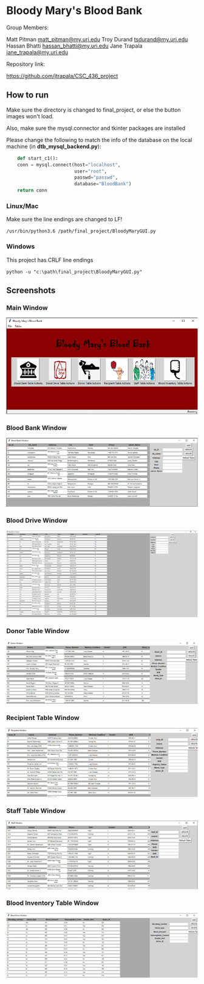 # Bloody Mary's Blood Bank

Group Members:

Matt Pitman matt_pitman@my.uri.edu
Troy Durand tsdurand@my.uri.edu
Hassan Bhatti hassan_bhatti@my.uri.edu
Jane Trapala jane_trapala@my.uri.edu

Repository link:

https://github.com/jtrapala/CSC_436_project

## How to run

Make sure the directory is changed to final_project, or else the button images won't load.

Also, make sure the mysql.connector and tkinter packages are installed

Please change the following to match the info of the database on the local machine (in **dtb_mysql_backend.py**):

```py
    def start_c1():
    conn = mysql.connect(host="localhost",
                         user="root",
                         passwd="passwd",
                         database="BloodBank")
    return conn
```

### Linux/Mac

Make sure the line endings are changed to LF!

    /usr/bin/python3.6 /path/final_project/BloodyMaryGUI.py

### Windows

This project has CRLF line endings

```
python -u "c:\path\final_project\BloodyMaryGUI.py"
```

## Screenshots

### Main Window

![alt text](screenshots/main.png "Main Window")

### Blood Bank Window

![alt text](screenshots/win1.png "Blood Bank Window")

### Blood Drive Window

![alt text](screenshots/win2.png "Blood Drive Window")

### Donor Table Window

![alt text](screenshots/win3.png "Main Window")

### Recipient Table Window

![alt text](screenshots/win4.png "Recipient Table Window")

### Staff Table Window

![alt text](screenshots/win5.png "Staff Table Window")

### Blood Inventory Table Window

![alt text](screenshots/win6.png "Blood Inventory Table Window")
